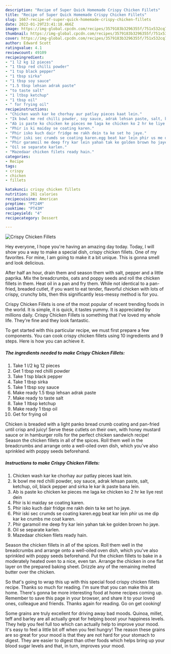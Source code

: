 ```yaml
---
description: "Recipe of Super Quick Homemade Crispy Chicken Fillets"
title: "Recipe of Super Quick Homemade Crispy Chicken Fillets"
slug: 1667-recipe-of-super-quick-homemade-crispy-chicken-fillets
date: 2022-01-29T23:41:18.466Z
image: https://img-global.cpcdn.com/recipes/3579183b3296355f/751x532cq70/crispy-chicken-fillets-recipe-main-photo.jpg
thumbnail: https://img-global.cpcdn.com/recipes/3579183b3296355f/751x532cq70/crispy-chicken-fillets-recipe-main-photo.jpg
cover: https://img-global.cpcdn.com/recipes/3579183b3296355f/751x532cq70/crispy-chicken-fillets-recipe-main-photo.jpg
author: Edward Scott
ratingvalue: 4.1
reviewcount: 49109
recipeingredient:
- "1 l2 kg 12 pieces"
- "1 tbsp red chilli powder"
- "1 tsp black pepper"
- "1 tbsp sirka"
- "1 tbsp soy sauce"
- "1.5 tbsp lehsan adrak paste"
- "to taste salt"
- "1 ltbsp ketchup"
- "1 tbsp oil"
- " for frying oil"
recipeinstructions:
- "Chicken wash kar ke chorhay aur patlay pieces kaat lein."
- "Ik bowl me red chilli powder, soy sauce, adrak lehsan paste, salt, ketchup, oil, black pepper and sirka le kar ik paste bana lein."
- "Ab is paste ko chicken ke pieces me laga ke chicken ko 2 hr ke liye rest dein"
- "Phir is ki maiday se coating karen."
- "Phir isko kuch dair fridge me rakh dein ta ke set ho jaye."
- "Phir iski sec crumds se coating karen.egg beat kar lein phir us me dip kar ke crumbs me coat karen."
- "Phir garamoil me deep fry kar lein yahan tak ke golden brown ho jaye."
- "Oil se separate karlen."
- "Mazedaar chicken filets ready hain."
categories:
- Recipe
tags:
- crispy
- chicken
- fillets

katakunci: crispy chicken fillets 
nutrition: 261 calories
recipecuisine: American
preptime: "PT24M"
cooktime: "PT43M"
recipeyield: "4"
recipecategory: Dessert

---
```



![Crispy Chicken Fillets](https://img-global.cpcdn.com/recipes/3579183b3296355f/751x532cq70/crispy-chicken-fillets-recipe-main-photo.jpg)

Hey everyone, I hope you're having an amazing day today. Today, I will show you a way to make a special dish, crispy chicken fillets. One of my favorites. For mine, I am going to make it a bit unique. This is gonna smell and look delicious.

After half an hour, drain them and season them with salt, pepper and a little paprika. Mix the breadcrumbs, oats and poppy seeds and roll the chicken fillets in them. Heat oil in a pan and fry them. While not identical to a pan-fried, breaded cutlet, if you want to eat tender, flavorful chicken with lots of crispy, crunchy bits, then this significantly less-messy method is for you.

Crispy Chicken Fillets is one of the most popular of recent trending foods in the world. It is simple, it is quick, it tastes yummy. It is appreciated by millions daily. Crispy Chicken Fillets is something that I've loved my whole life. They're fine and they look fantastic.


To get started with this particular recipe, we must first prepare a few components. You can cook crispy chicken fillets using 10 ingredients and 9 steps. Here is how you can achieve it.

<!--inarticleads1-->

##### The ingredients needed to make Crispy Chicken Fillets:

1. Take 1 l/2 kg 12 pieces
1. Get 1 tbsp red chilli powder
1. Take 1 tsp black pepper
1. Take 1 tbsp sirka
1. Take 1 tbsp soy sauce
1. Make ready 1.5 tbsp lehsan adrak paste
1. Make ready to taste salt
1. Take 1 ltbsp ketchup
1. Make ready 1 tbsp oil
1. Get  for frying oil


Chicken is breaded with a light panko bread crumb coating and pan-fried until crisp and juicy! Serve these cutlets on their own, with honey mustard sauce or in hamburger rolls for the perfect chicken sandwich recipe! Season the chicken fillets in all of the spices. Roll them well in the breadcrumbs and arrange onto a well-oiled oven dish, which you&#39;ve also sprinkled with poppy seeds beforehand. 

<!--inarticleads2-->

##### Instructions to make Crispy Chicken Fillets:

1. Chicken wash kar ke chorhay aur patlay pieces kaat lein.
1. Ik bowl me red chilli powder, soy sauce, adrak lehsan paste, salt, ketchup, oil, black pepper and sirka le kar ik paste bana lein.
1. Ab is paste ko chicken ke pieces me laga ke chicken ko 2 hr ke liye rest dein
1. Phir is ki maiday se coating karen.
1. Phir isko kuch dair fridge me rakh dein ta ke set ho jaye.
1. Phir iski sec crumds se coating karen.egg beat kar lein phir us me dip kar ke crumbs me coat karen.
1. Phir garamoil me deep fry kar lein yahan tak ke golden brown ho jaye.
1. Oil se separate karlen.
1. Mazedaar chicken filets ready hain.


Season the chicken fillets in all of the spices. Roll them well in the breadcrumbs and arrange onto a well-oiled oven dish, which you&#39;ve also sprinkled with poppy seeds beforehand. Put the chicken fillets to bake in a moderately heated oven to a nice, even tan. Arrange the chicken in one flat layer on the prepared baking sheet. Drizzle any of the remaining melted butter over the chicken. 

So that's going to wrap this up with this special food crispy chicken fillets recipe. Thanks so much for reading. I'm sure that you can make this at home. There's gonna be more interesting food at home recipes coming up. Remember to save this page in your browser, and share it to your loved ones, colleague and friends. Thanks again for reading. Go on get cooking!

Some grains are truly excellent for driving away bad moods. Quinoa, millet, teff and barley are all actually great for helping boost your happiness levels. They help you feel full too which can actually help to improve your mood. It's easy to feel a little bit off when you feel hungry! The reason these grains are so great for your mood is that they are not hard for your stomach to digest. They are easier to digest than other foods which helps bring up your blood sugar levels and that, in turn, improves your mood.
